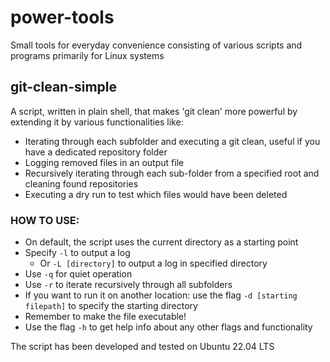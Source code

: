 # power-tools
Small tools for everyday convenience consisting of various scripts and programs primarily for Linux systems

## git-clean-simple
A script, written in plain shell, that makes 'git clean' more powerful by extending it by various functionalities like:
  - Iterating through each subfolder and executing a git clean, useful if you have a dedicated repository folder
  - Logging removed files in an output file
  - Recursively iterating through each sub-folder from a specified root and cleaning found repositories
  - Executing a dry run to test which files would have been deleted

### HOW TO USE:
- On default, the script uses the current directory as a starting point
- Specify `-l` to output a log
  - Or `-L [directory]` to output a log in specified directory
- Use `-q` for quiet operation
- Use `-r` to iterate recursively through all subfolders
- If you want to run it on another location: use the flag `-d [starting filepath]` to specify the starting directory
- Remember to make the file executable!
- Use the flag `-h` to get help info about any other flags and functionality

The script has been developed and tested on Ubuntu 22.04 LTS
